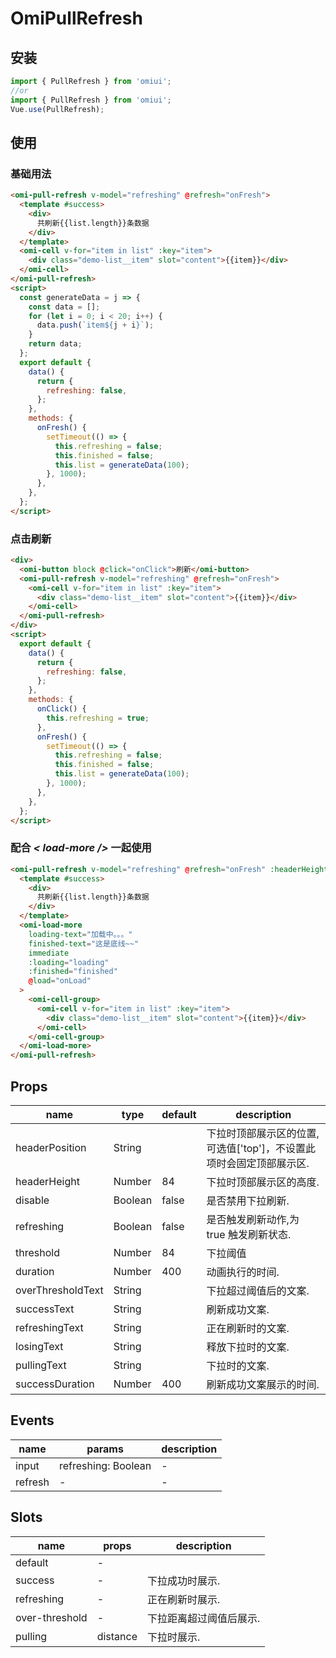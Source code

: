 # OmiPullRefresh

## 安装

```js
import { PullRefresh } from 'omiui';
//or
import { PullRefresh } from 'omiui';
Vue.use(PullRefresh);
```

## 使用

### 基础用法

```html
<omi-pull-refresh v-model="refreshing" @refresh="onFresh">
  <template #success>
    <div>
      共刷新{{list.length}}条数据
    </div>
  </template>
  <omi-cell v-for="item in list" :key="item">
    <div class="demo-list__item" slot="content">{{item}}</div>
  </omi-cell>
</omi-pull-refresh>
<script>
  const generateData = j => {
    const data = [];
    for (let i = 0; i < 20; i++) {
      data.push(`item${j + i}`);
    }
    return data;
  };
  export default {
    data() {
      return {
        refreshing: false,
      };
    },
    methods: {
      onFresh() {
        setTimeout(() => {
          this.refreshing = false;
          this.finished = false;
          this.list = generateData(100);
        }, 1000);
      },
    },
  };
</script>
```

### 点击刷新

```html
<div>
  <omi-button block @click="onClick">刷新</omi-button>
  <omi-pull-refresh v-model="refreshing" @refresh="onFresh">
    <omi-cell v-for="item in list" :key="item">
      <div class="demo-list__item" slot="content">{{item}}</div>
    </omi-cell>
  </omi-pull-refresh>
</div>
<script>
  export default {
    data() {
      return {
        refreshing: false,
      };
    },
    methods: {
      onClick() {
        this.refreshing = true;
      },
      onFresh() {
        setTimeout(() => {
          this.refreshing = false;
          this.finished = false;
          this.list = generateData(100);
        }, 1000);
      },
    },
  };
</script>
```

### 配合 _< load-more />_ 一起使用

```html
<omi-pull-refresh v-model="refreshing" @refresh="onFresh" :headerHeight="40" :threshold="40">
  <template #success>
    <div>
      共刷新{{list.length}}条数据
    </div>
  </template>
  <omi-load-more
    loading-text="加载中。。。"
    finished-text="这是底线~~"
    immediate
    :loading="loading"
    :finished="finished"
    @load="onLoad"
  >
    <omi-cell-group>
      <omi-cell v-for="item in list" :key="item">
        <div class="demo-list__item" slot="content">{{item}}</div>
      </omi-cell>
    </omi-cell-group>
  </omi-load-more>
</omi-pull-refresh>
```

## Props

| name              | type    | default | description                                                          |
| ----------------- | ------- | ------- | -------------------------------------------------------------------- |
| headerPosition    | String  |         | 下拉时顶部展示区的位置, 可选值['top']，不设置此项时会固定顶部展示区. |
| headerHeight      | Number  | 84      | 下拉时顶部展示区的高度.                                              |
| disable           | Boolean | false   | 是否禁用下拉刷新.                                                    |
| refreshing        | Boolean | false   | 是否触发刷新动作,为 true 触发刷新状态.                               |
| threshold         | Number  | 84      | 下拉阈值                                                             |
| duration          | Number  | 400     | 动画执行的时间.                                                      |
| overThresholdText | String  |         | 下拉超过阈值后的文案.                                                |
| successText       | String  |         | 刷新成功文案.                                                        |
| refreshingText    | String  |         | 正在刷新时的文案.                                                    |
| losingText        | String  |         | 释放下拉时的文案.                                                    |
| pullingText       | String  |         | 下拉时的文案.                                                        |
| successDuration   | Number  | 400     | 刷新成功文案展示的时间.                                              |

## Events

| name    | params              | description |
| ------- | ------------------- | ----------- |
| input   | refreshing: Boolean | -           |
| refresh | -                   | -           |

## Slots

| name           | props    | description             |
| -------------- | -------- | ----------------------- |
| default        | -        |                         |
| success        | -        | 下拉成功时展示.         |
| refreshing     | -        | 正在刷新时展示.         |
| over-threshold | -        | 下拉距离超过阈值后展示. |
| pulling        | distance | 下拉时展示.             |
